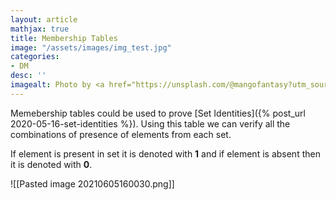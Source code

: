 ```yaml
---
layout: article
mathjax: true
title: Membership Tables
image: "/assets/images/img_test.jpg"
categories:
- DM
desc: '' 
imagealt: Photo by <a href="https://unsplash.com/@mangofantasy?utm_source=unsplash&utm_medium=referral&utm_content=creditCopyText">Tim Johnson</a> on <a href="https://unsplash.com/s/photos/logic?utm_source=unsplash&utm_medium=referral&utm_content=creditCopyText">Unsplash</a>
---
```


Memebership tables could be used to prove [Set Identities]({% post_url 2020-05-16-set-identities %}).
Using this table we can verify all the combinations of presence of elements from each set.

If element is present in set it is denoted with **1** and if element is absent then it is denoted with **0**.

![[Pasted image 20210605160030.png]]